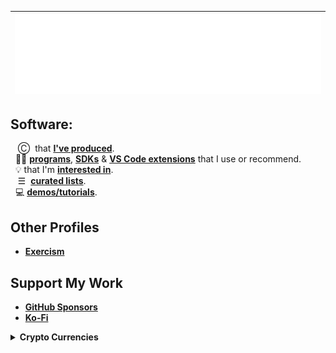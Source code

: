 | <img src="/github-metrics.svg" />| 
| :-: |

## Software:
&nbsp;&nbsp; Ⓒ &nbsp;that [**I've produced**](https://github.com/nomadicGopher?tab=repositories).  
&nbsp; 👍🏼 [**programs**](https://github.com/stars/nomadicGopher/lists/use-or-recommend), [**SDKs**](https://github.com/stars/nomadicGopher/lists/sdks) & [**VS Code extensions**](https://github.com/stars/nomadicGopher/lists/vs-code-extensions) that I use or recommend.  
&nbsp; 💡 that I'm [**interested in**](https://github.com/stars/nomadicGopher/lists/interested-in).  
&nbsp;&nbsp; ☰ &nbsp;[**curated lists**](https://github.com/stars/nomadicGopher/lists/curated-lists).  
&nbsp; 💻 [**demos/tutorials**](https://github.com/stars/nomadicGopher/lists/demos-tutorials).

## Other Profiles
* **[Exercism](https://exercism.org/profiles/nomadicGopher)**  
<!--* **[HackerRank](https://hackerrank.com/profile/nomadicGopher)**  -->
<!--* **[HackTheBox](https://app.hackthebox.com/users/2141921)**-->

## Support My Work
* [**GitHub Sponsors**](https://github.com/sponsors/nomadicGopher)
* [**Ko-Fi**](https://ko-fi.com/nomadicGopher)

<details>
  <summary><b>Crypto Currencies</b></summary>
  <ul>
    <li><b>ETH</b>: 0x7531d86D5Dbda398369ec43205F102e79B3c647A</li>
    <li><b>BTC</b>: bc1qtkuzp85vph7y37rqjlznuta293qsay07cgg90s</li>
    <li><b>LTC</b>: ltc1q9pquzquaj6peplygqdrcxxvcnd5fcud7x80lh8</li>
    <li><b>DOGE</b>: DNQ3GHBVEcNpzXNeB7B4sPqd7L1GhUpMg3</li>
    <li><b>SOL</b>: EQ6QwibvKZsazjvQGJk6fsGW4BQSDS1Zs6Dj79HfVvME</li>
  </ul>
</details>



